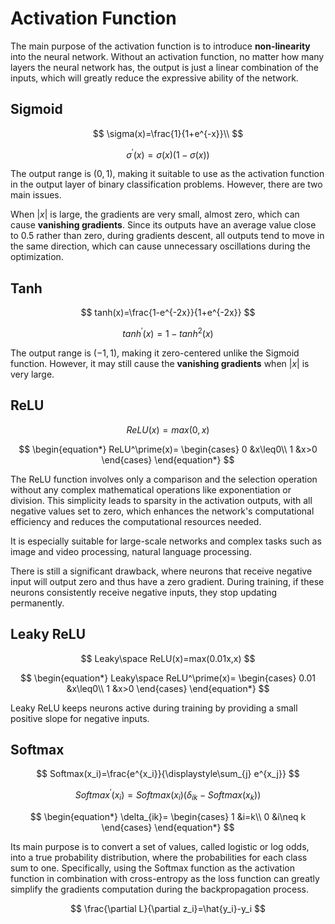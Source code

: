 # Activation Function

The main purpose of the activation function is to introduce **non-linearity** into the neural network. Without an activation function, no matter how many layers the neural network has, the output is just a linear combination of the inputs, which will greatly reduce the expressive ability of the network. 

## Sigmoid

$$
\sigma(x)=\frac{1}{1+e^{-x}}\\
$$

$$
\sigma ^\prime(x)=\sigma(x)(1-\sigma(x))
$$

The output range is $(0,1)$, making it suitable to use as the activation function in the output layer of binary classification problems. However, there are two main issues.

When $|x|$ is large, the gradients are very small, almost zero, which can cause **vanishing gradients**. Since its outputs have an average value close to $0.5$ rather than zero, during gradients descent, all outputs tend to move in the same direction, which can cause unnecessary oscillations during the optimization.

## Tanh

$$
tanh(x)=\frac{1-e^{-2x}}{1+e^{-2x}}
$$

$$
tanh^\prime(x)=1-tanh^2(x)
$$

The output range is $(-1,1)$, making it zero-centered unlike the Sigmoid function. However, it may still cause the **vanishing gradients** when $|x|$ is very large.

## ReLU

$$
ReLU(x)=max(0,x)
$$

$$
\begin{equation*}
ReLU^\prime(x)=
\begin{cases}
0 &x\leq0\\
1 &x>0
\end{cases}
\end{equation*}
$$

The ReLU function involves only a comparison and the selection operation without any complex mathematical operations like exponentiation or division. This simplicity leads to sparsity in the activation outputs, with all negative values set to zero, which enhances the network's computational efficiency and reduces the computational resources needed.

It is especially suitable for large-scale networks and complex tasks such as image and video processing, natural language processing.

There is still a significant drawback, where neurons that receive negative input will output zero and thus have a zero gradient. During training, if these neurons consistently receive negative inputs, they stop updating permanently.

## Leaky ReLU

$$
Leaky\space ReLU(x)=max(0.01x,x)
$$

$$
\begin{equation*}
Leaky\space ReLU^\prime(x)=
\begin{cases}
0.01 &x\leq0\\
1 &x>0
\end{cases}
\end{equation*}
$$

Leaky ReLU keeps neurons active during training by providing a small positive slope for negative inputs.

## Softmax

$$
Softmax(x_i)=\frac{e^{x_i}}{\displaystyle\sum_{j} e^{x_j}}
$$

$$
Softmax^\prime(x_i)=Softmax(x_i)(\delta_{ik}-Softmax(x_k))
$$

$$
\begin{equation*}
\delta_{ik}=
\begin{cases}
1 &i=k\\
0 &i\neq k
\end{cases}
\end{equation*}
$$

Its main purpose is to convert a set of values, called logistic or log odds, into a true probability distribution, where the probabilities for each class sum to one. Specifically, using the Softmax function as the activation function in combination with cross-entropy as the loss function can greatly simplify the gradients computation during the backpropagation process.

$$
\frac{\partial L}{\partial z_i}=\hat{y_i}-y_i
$$

